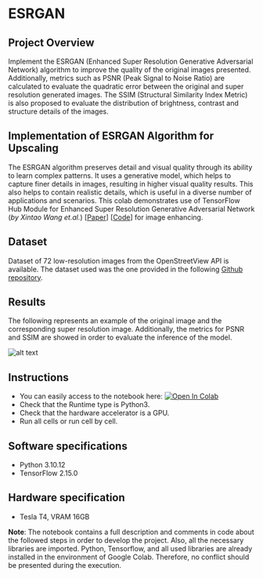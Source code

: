 # ESRGAN 
## Project Overview
Implement the ESRGAN (Enhanced Super Resolution Generative Adversarial Network) algorithm to improve the quality of the original images presented. Additionally, metrics such as PSNR (Peak Signal to Noise Ratio) are calculated to evaluate the quadratic error between the original and super resolution generated images. The SSIM (Structural Similarity Index Metric) is also proposed to evaluate the distribution of brightness, contrast and structure details of the images.

## Implementation of ESRGAN Algorithm for Upscaling
The ESRGAN algorithm preserves detail and visual quality through its ability to learn complex patterns. It uses a generative model, which helps to capture finer details in images, resulting in higher visual quality results. This also helps to contain realistic details, which is useful in a diverse number of applications and scenarios. This colab demonstrates use of TensorFlow Hub Module for Enhanced Super Resolution Generative Adversarial Network (*by Xintao Wang et.al.*) [[Paper](https://arxiv.org/pdf/1809.00219.pdf)] [[Code](https://www.tensorflow.org/hub/tutorials/image_enhancing)] for image enhancing. 


## Dataset
Dataset of 72 low-resolution images from the OpenStreetView API is available. The dataset used was the one provided in the following [Github repository](https://github.com/DiversaStudio/Test.git).

## Results

The following represents an example of the original image and the corresponding super resolution image. Additionally, the metrics for PSNR and SSIM are showed in order to evaluate the inference of the model.

![alt text](RESULT_PSNR_SSIM_ESRGAN.png)

## Instructions
- You can easily access to the notebook here: [![Open In Colab](https://colab.research.google.com/assets/colab-badge.svg)](https://colab.research.google.com/drive/1Dh75oifsY6N7RdrSEowQz5DQ0_sbMhiT?usp=sharing)
- Check that the Runtime type is Python3.
- Check that the hardware accelerator is a GPU.
- Run all cells or run cell by cell.

## Software specifications
- Python 3.10.12
- TensorFlow 2.15.0

## Hardware specification
- Tesla T4, VRAM 16GB

**Note**: The notebook contains a full description and comments in code about the followed steps in order to develop the project. Also, all the necessary libraries are imported. Python, Tensorflow, and all used libraries are already installed in the environment of Google Colab. Therefore, no conflict should be presented during the execution. 
